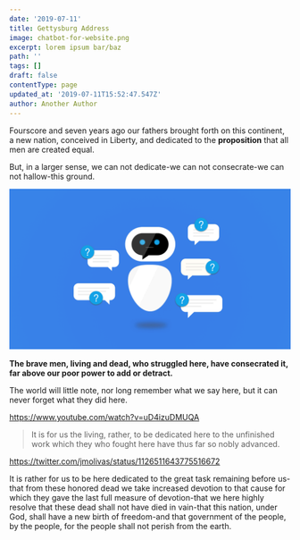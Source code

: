 ```yaml
---
date: '2019-07-11'
title: Gettysburg Address
image: chatbot-for-website.png
excerpt: lorem ipsum bar/baz
path: ''
tags: []
draft: false
contentType: page
updated_at: '2019-07-11T15:52:47.547Z'
author: Another Author
---
```

Fourscore and seven years ago our fathers brought forth on this continent, a
new nation, conceived in Liberty, and dedicated to the **proposition** that
all men are created equal.

But, in a larger sense, we can not dedicate\-we can not consecrate\-we can not
hallow\-this ground.

![3423r4234](chatbot-for-website.png)


**The brave men, living and dead, who struggled here, have consecrated it, far
above our poor power to add or detract.**

The world will little note, nor long remember what we say here, but it can
never forget what they did here. 

https://www.youtube.com/watch?v=uD4izuDMUQA

> It is for us the living, rather, to be dedicated here to the unfinished work
which they who fought here have thus far so nobly advanced.  

https://twitter.com/jmolivas/status/1126511643775516672

It is rather for us to be here dedicated to the great task remaining before
us\-that from these honored dead we take increased devotion to that cause for
which they gave the last full measure of devotion\-that we here highly resolve
that these dead shall not have died in vain\-that this nation, under God,
shall have a new birth of freedom\-and that government of the people, by the
people, for the people shall not perish from the earth.
